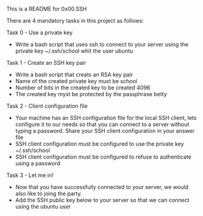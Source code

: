 This is a README for 0x00.SSH

There are 4 mandatory tasks in this project as follows:

Task 0 - Use a private key
 - Write a bash script that uses ssh to connect to your server using the
 private key ~/.ssh/school whit the user ubuntu

Task 1 - Create an SSH key pair
 - Write a bash script that creats an RSA key pair
  - Name of the created private key must be school
  - Number of bits in the created key to be created 4096
  - The created key myst be protected by the passphrase betty

Task 2 - Client configuration file
 - Your machine has an SSH configuration file for the local SSH client,
 lets configure it to our needs so that you can connect to a server
 without typing a password. Share your SSH client configuration
 in your answer file
  - SSH client configuration must be configured to use the private key
  ~/.ssh/school
  - SSH client configuration must be configured to refuse to authenticate
  using a password

Task 3 - Let me in!
 - Now that you have successfully connected to your server, we would also
 like to joing the party.
 - Add the SSH public key below to your server so that we can connect
 using the ubuntu user
